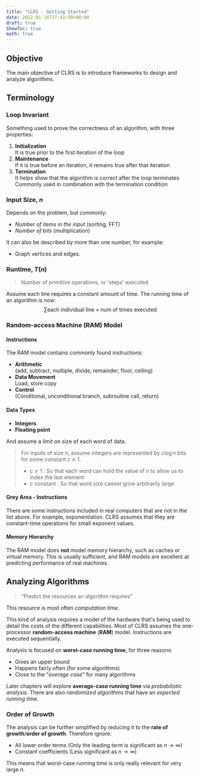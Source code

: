 ```yaml
---
title: "CLRS - Getting Started"
date: 2022-01-16T17:43:50+08:00
draft: true
ShowToc: true
math: true
---
```


## Objective

The main objective of CLRS is to introduce  frameworks to design and analyze algorithms.



## Terminology

### Loop Invariant

Something used to prove the correctness of an algorithm, with three properties:

1. **Initialization** \
   It is true prior to the first iteration of the loop
2. **Maintenance** \
   If it is true before an iteration, it remains true after that iteration
3. **Termination** \
   It helps show that the algorithm is correct after the loop terminates \
   Commonly used in combination with the termination condition

### Input Size, $n$

Depends on the problem, but commonly:

- *Number of items in the input* (sorting, FFT)
- *Number of bits* (multiplication)

It can also be described by more than one number, for example:

- Graph vertices and edges.

### Runtime, $T(n)$

> Number of primitive operations, or 'steps' executed

Assume each line requires a constant amount of time. The running time of an algorithm is now:
$$
\sum \text{each individual line} \times \text{num of times executed}
$$


### Random-access Machine (RAM) Model

#### Instructions

The RAM model contains commonly found instructions:

- **Arithmetic** \
  (add, subtract, multiple, divide, remainder, floor, ceiling)
- **Data Movement** \
  Load, store copy
- **Control** \
  (Conditional, unconditional branch, subroutine call, return)

#### Data Types

- **Integers**
- **Floating point**

And assume a limit on size of each word of data.

> For inputs of size $n$, assume integers are represented by $c \log n$ bits for some constant $c \geq 1$.
>
> - $c \geq 1$ : So that each word can hold the value of $n$ to allow us to index the last element
> - $c$ constant : So that word size cannot grow arbitrarily large

#### Grey Area - Instructions

There are some instructions included in real computers that are not in the list above. For example, exponentiation. CLRS assumes that they are constant-time operations for small exponent values.

#### Memory Hierarchy

The RAM model does **not** model memory hierarchy, such as caches or virtual memory. This is usually sufficient, and RAM models are excellent at predicting performance of real machines.



## Analyzing Algorithms

>  "Predict the resources an algorithm requires"

This resource is most often *computation time*. 

This kind of analysis requires a model of the hardware that's being used to detail the costs of the different capabilities. Most of CLRS assumes the one-processor **random-access machine** (**RAM**) model. Instructions are executed sequentially.

Analysis is focused on **worst-case running time**, for three reasons:

- Gives an upper bound
- Happens fairly often (for some algorithms)
- Close to the "*average case*" for many algorithms

Later chapters will explore **average-case running time** via *probabilistic analysis*. There are also *randomized algorithms* that have an *expected running time*.



### Order of Growth

The analysis can be further simplified by reducing it to the **rate of growth**/**order of growth**. Therefore ignore:

- All lower order terms
  (Only the leading term is significant as $n \rightarrow \infty$)
- Constant coefficients
  (Less significant as $n \rightarrow \infty$)

This means that worst-case running time is only really relevant for very large $n$.
